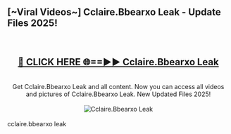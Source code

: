 <h2>[~Viral Videos~] Cclaire.Bbearxo Leak - Update Files 2025!</h2>
<br>
<div align="center">
<h2><a href="https://betterlinks.top/A2PfLJ" rel="nofollow">🔴 CLICK HERE 🌐==►► Cclaire.Bbearxo Leak</a></h2>
<br>
Get Cclaire.Bbearxo Leak and all content. Now you can access all videos and pictures of Cclaire.Bbearxo Leak. New Updated Files 2025!
<br>
<br>
<a href="https://betterlinks.top/A2PfLJ" rel="nofollow" data-target="animated-image.originalLink"><img src="https://i.ibb.co.com/WyWwxjT/player-gif2.gif" alt="Cclaire.Bbearxo Leak" style="max-width: 100%; display: inline-block;" data-target="animated-image.originalImage"></a>
</div>
<br>
cclaire.bbearxo leak